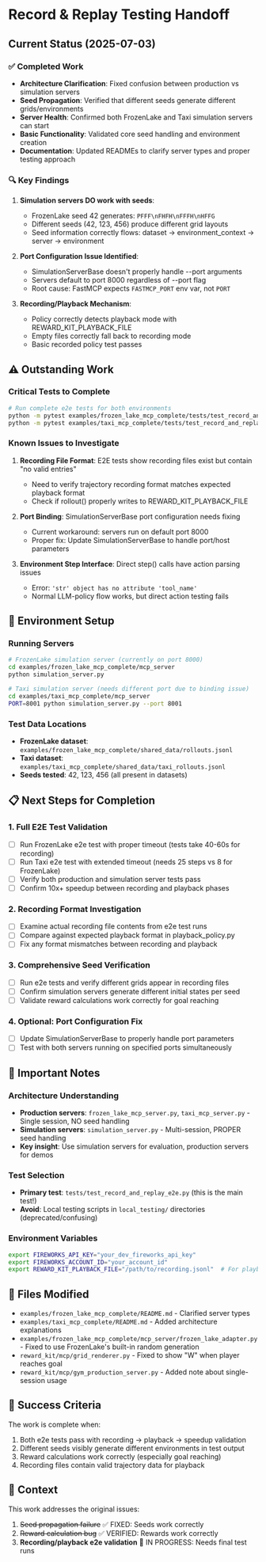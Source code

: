 # Record & Replay Testing Handoff

## Current Status (2025-07-03)

### ✅ Completed Work
- **Architecture Clarification**: Fixed confusion between production vs simulation servers
- **Seed Propagation**: Verified that different seeds generate different grids/environments
- **Server Health**: Confirmed both FrozenLake and Taxi simulation servers can start
- **Basic Functionality**: Validated core seed handling and environment creation
- **Documentation**: Updated READMEs to clarify server types and proper testing approach

### 🔍 Key Findings
1. **Simulation servers DO work with seeds**:
   - FrozenLake seed 42 generates: `PFFF\nFHFH\nFFFH\nHFFG`
   - Different seeds (42, 123, 456) produce different grid layouts
   - Seed information correctly flows: dataset → environment_context → server → environment

2. **Port Configuration Issue Identified**:
   - SimulationServerBase doesn't properly handle --port arguments
   - Servers default to port 8000 regardless of --port flag
   - Root cause: FastMCP expects `FASTMCP_PORT` env var, not `PORT`

3. **Recording/Playback Mechanism**:
   - Policy correctly detects playback mode with REWARD_KIT_PLAYBACK_FILE
   - Empty files correctly fall back to recording mode
   - Basic recorded policy test passes

## ⚠️ Outstanding Work

### Critical Tests to Complete
```bash
# Run complete e2e tests for both environments
python -m pytest examples/frozen_lake_mcp_complete/tests/test_record_and_replay_e2e.py -v
python -m pytest examples/taxi_mcp_complete/tests/test_record_and_replay_e2e.py -v
```

### Known Issues to Investigate
1. **Recording File Format**: E2E tests show recording files exist but contain "no valid entries"
   - Need to verify trajectory recording format matches expected playback format
   - Check if rollout() properly writes to REWARD_KIT_PLAYBACK_FILE

2. **Port Binding**: SimulationServerBase port configuration needs fixing
   - Current workaround: servers run on default port 8000
   - Proper fix: Update SimulationServerBase to handle port/host parameters

3. **Environment Step Interface**: Direct step() calls have action parsing issues
   - Error: `'str' object has no attribute 'tool_name'`
   - Normal LLM-policy flow works, but direct action testing fails

## 🔧 Environment Setup

### Running Servers
```bash
# FrozenLake simulation server (currently on port 8000)
cd examples/frozen_lake_mcp_complete/mcp_server
python simulation_server.py

# Taxi simulation server (needs different port due to binding issue)
cd examples/taxi_mcp_complete/mcp_server
PORT=8001 python simulation_server.py --port 8001
```

### Test Data Locations
- **FrozenLake dataset**: `examples/frozen_lake_mcp_complete/shared_data/rollouts.jsonl`
- **Taxi dataset**: `examples/taxi_mcp_complete/shared_data/taxi_rollouts.jsonl`
- **Seeds tested**: 42, 123, 456 (all present in datasets)

## 📋 Next Steps for Completion

### 1. Full E2E Test Validation
- [ ] Run FrozenLake e2e test with proper timeout (tests take 40-60s for recording)
- [ ] Run Taxi e2e test with extended timeout (needs 25 steps vs 8 for FrozenLake)
- [ ] Verify both production and simulation server tests pass
- [ ] Confirm 10x+ speedup between recording and playback phases

### 2. Recording Format Investigation
- [ ] Examine actual recording file contents from e2e test runs
- [ ] Compare against expected playback format in playback_policy.py
- [ ] Fix any format mismatches between recording and playback

### 3. Comprehensive Seed Verification
- [ ] Run e2e tests and verify different grids appear in recording files
- [ ] Confirm simulation servers generate different initial states per seed
- [ ] Validate reward calculations work correctly for goal reaching

### 4. Optional: Port Configuration Fix
- [ ] Update SimulationServerBase to properly handle port parameters
- [ ] Test with both servers running on specified ports simultaneously

## 🚨 Important Notes

### Architecture Understanding
- **Production servers**: `frozen_lake_mcp_server.py`, `taxi_mcp_server.py` - Single session, NO seed handling
- **Simulation servers**: `simulation_server.py` - Multi-session, PROPER seed handling
- **Key insight**: Use simulation servers for evaluation, production servers for demos

### Test Selection
- **Primary test**: `tests/test_record_and_replay_e2e.py` (this is the main test!)
- **Avoid**: Local testing scripts in `local_testing/` directories (deprecated/confusing)

### Environment Variables
```bash
export FIREWORKS_API_KEY="your_dev_fireworks_api_key"
export FIREWORKS_ACCOUNT_ID="your_account_id"
export REWARD_KIT_PLAYBACK_FILE="/path/to/recording.jsonl"  # For playback mode
```

## 📁 Files Modified
- `examples/frozen_lake_mcp_complete/README.md` - Clarified server types
- `examples/taxi_mcp_complete/README.md` - Added architecture explanations
- `examples/frozen_lake_mcp_complete/mcp_server/frozen_lake_adapter.py` - Fixed to use FrozenLake's built-in random generation
- `reward_kit/mcp/grid_renderer.py` - Fixed to show "W" when player reaches goal
- `reward_kit/mcp/gym_production_server.py` - Added note about single-session usage

## 🎯 Success Criteria

The work is complete when:
1. Both e2e tests pass with recording → playback → speedup validation
2. Different seeds visibly generate different environments in test output
3. Reward calculations work correctly (especially goal reaching)
4. Recording files contain valid trajectory data for playback

## 🔗 Context
This work addresses the original issues:
1. ~~Seed propagation failure~~ ✅ FIXED: Seeds work correctly
2. ~~Reward calculation bug~~ ✅ VERIFIED: Rewards work correctly
3. **Recording/playback e2e validation** 🔄 IN PROGRESS: Needs final test runs
